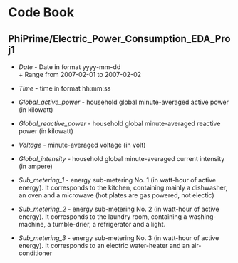 # Code Book 
## PhiPrime/Electric_Power_Consumption_EDA_Proj1

* *Date* - Date in format yyyy-mm-dd  
        + Range from 2007-02-01 to 2007-02-02
        
* *Time* - time in format hh:mm:ss 
        
* *Global_active_power* - household global minute-averaged active power (in kilowatt)  

* *Global_reactive_power* - household global minute-averaged reactive power (in kilowatt)  
        
* *Voltage* - minute-averaged voltage (in volt)  
                
* *Global_intensity* - household global minute-averaged current intensity (in ampere)  

* *Sub_metering_1* - energy sub-metering No. 1 (in watt-hour of active energy). It corresponds to the kitchen, containing mainly a dishwasher, an oven and a microwave (hot plates are gas powered, not electic)  

* *Sub_metering_2* - energy sub-metering No. 2 (in watt-hour of active energy). It corresponds to the laundry room, containing a washing-machine, a tumble-drier, a refrigerator and a light.  

* *Sub_metering_3* - energy sub-metering No. 3 (in watt-hour of active energy). It corresponds to an electric water-heater and an air-conditioner  
